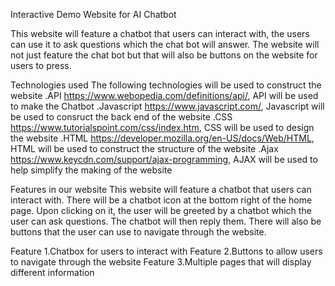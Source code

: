Interactive Demo Website for AI Chatbot

 This website will feature a chatbot that users can interact with, the users can use it to ask questions which the chat bot will answer. The website will not just feature the chat bot but that will also be buttons on the website for users to press. 

Technologies used
The following technologies will be used to construct the website 
.API
https://www.webopedia.com/definitions/api/, API will be used to make the Chatbot 
.Javascript
https://www.javascript.com/, Javascript will be used to consruct the back end of the website 
.CSS
https://www.tutorialspoint.com/css/index.htm, CSS will be used to design the website 
.HTML
https://developer.mozilla.org/en-US/docs/Web/HTML, HTML will be used to construct the structure of the website
.Ajax
https://www.keycdn.com/support/ajax-programming, AJAX will be used to help simplify the making of the website


Features in our website
This website will feature a chatbot that users can interact with. There will be a chatbot icon at the bottom right of the home page. Upon clicking on it, the user will be greeted by a chatbot which the user can ask questions. The chatbot will then reply them.  There will also be buttons that the user can use to navigate through the website. 

Feature 1.Chatbox for users to interact with
Feature 2.Buttons to allow users to navigate through the website
Feature 3.Multiple pages that will display different information
